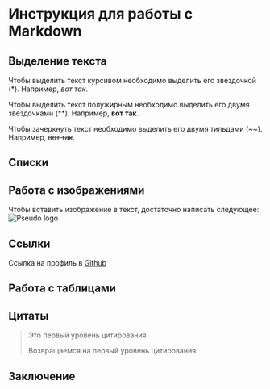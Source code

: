 # Инструкция для работы с Markdown

## Выделение текста

Чтобы  выделить текст курсивом необходимо выделить его звездочкой (*). Например, *вот так*.

Чтобы  выделить текст полужирным необходимо выделить его двумя звездочками (**). Например, **вот так**.

Чтобы  зачеркнуть текст необходимо выделить его двумя тильдами (~~). Например, ~~вот так~~.

## Списки 

## Работа с изображениями

Чтобы вставить изображение в текст, достаточно написать следующее:
![Pseudo logo](MODOK.jpg)

## Ссылки 

Ссылка на профиль в [Github](https://github.com/kysaka)

## Работа с таблицами

## Цитаты

> Это первый уровень цитирования.
> 
> Возвращаемся на первый уровень цитирования.

## Заключение 